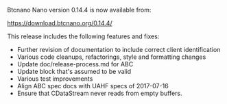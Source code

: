 Btcnano Nano version 0.14.4 is now available from:

  <https://download.btcnano.org/0.14.4/>

This release includes the following features and fixes:

- Further revision of documentation to include correct client identification
- Various code cleanups, refactorings, style and formatting changes
- Update doc/release-process.md for ABC
- Update block that's assumed to be valid
- Various test improvements
- Align ABC spec docs with UAHF specs of 2017-07-16
- Ensure that CDataStream never reads from empty buffers.
